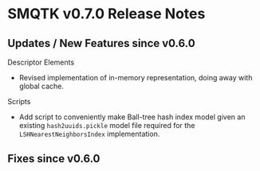 SMQTK v0.7.0 Release Notes
==========================


Updates / New Features since v0.6.0
-----------------------------------

Descriptor Elements

  * Revised implementation of in-memory representation, doing away with
    global cache.

Scripts

  * Add script to conveniently make Ball-tree hash index model given an
    existing ``hash2uuids.pickle`` model file required for the
    ``LSHNearestNeighborsIndex`` implementation.


Fixes since v0.6.0
------------------
